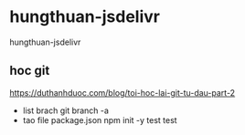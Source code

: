 # hungthuan-jsdelivr
hungthuan-jsdelivr
## hoc git
https://duthanhduoc.com/blog/toi-hoc-lai-git-tu-dau-part-2
- list brach
git branch -a
- tao file package.json
npm init -y
test test
